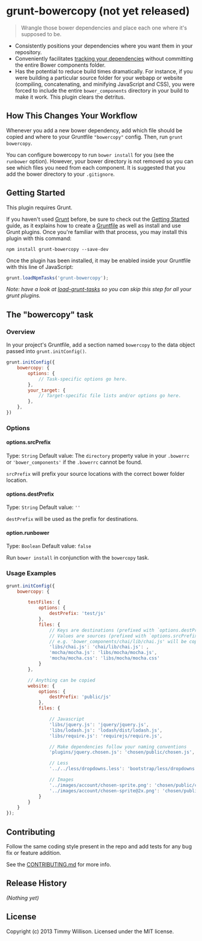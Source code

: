 # grunt-bowercopy (not yet released)

> Wrangle those bower dependencies and place each one where it's supposed to be.

- Consistently positions your dependencies where you want them in your repository.
- Conveniently facilitates [tracking your dependencies](http://addyosmani.com/blog/checking-in-front-end-dependencies/) without committing the entire Bower components folder.
- Has the potential to reduce build times dramatically. For instance, if you were building a particular source folder for your webapp or website (compiling, concatenating, and minifying JavaScript and CSS), you were forced to include the entire `bower_components` directory in your build to make it work. This plugin clears the detritus.

## How This Changes Your Workflow

Whenever you add a new bower dependency, add which file should be copied and where to your Gruntfile `"bowercopy"` config. Then, run `grunt bowercopy`.

You can configure bowercopy to run `bower install` for you (see the `runbower` option). However, your bower directory is not removed so you can see which files you need from each component.
It is suggested that you add the bower directory to your `.gitignore`.

## Getting Started
This plugin requires Grunt.

If you haven't used [Grunt](http://gruntjs.com/) before, be sure to check out the [Getting Started](http://gruntjs.com/getting-started) guide, as it explains how to create a [Gruntfile](http://gruntjs.com/sample-gruntfile) as well as install and use Grunt plugins. Once you're familiar with that process, you may install this plugin with this command:

```shell
npm install grunt-bowercopy --save-dev
```

Once the plugin has been installed, it may be enabled inside your Gruntfile with this line of JavaScript:

```js
grunt.loadNpmTasks('grunt-bowercopy');
```

*Note: have a look at [load-grunt-tasks](https://github.com/sindresorhus/load-grunt-tasks) so you can skip this step for all your grunt plugins.*

## The "bowercopy" task

### Overview
In your project's Gruntfile, add a section named `bowercopy` to the data object passed into `grunt.initConfig()`.

```js
grunt.initConfig({
	bowercopy: {
		options: {
			// Task-specific options go here.
		},
		your_target: {
			// Target-specific file lists and/or options go here.
		},
	},
})
```

### Options

#### options.srcPrefix
Type: `String`
Default value: The `directory` property value in your `.bowerrc` or `'bower_components'` if the `.bowerrc` cannot be found.

`srcPrefix` will prefix your source locations with the correct bower folder location.

#### options.destPrefix
Type: `String`
Default value: `''`

`destPrefix` will be used as the prefix for destinations.

#### option.runbower
Type: `Boolean`
Default value: `false`

Run `bower install` in conjunction with the `bowercopy` task.


### Usage Examples

```js
grunt.initConfig({
	bowercopy: {

		testFiles: {
			options: {
				destPrefix: 'test/js'
			},
			files: {
				// Keys are destinations (prefixed with `options.destPrefix`)
				// Values are sources (prefixed with `options.srcPrefix`); One source per destination
				// e.g. 'bower_components/chai/lib/chai.js' will be copied to 'test/js/libs/chai.js'
				'libs/chai.js': 'chai/lib/chai.js': ,
				'mocha/mocha.js': 'libs/mocha/mocha.js',
				'mocha/mocha.css': 'libs/mocha/mocha.css'
			}
		},

		// Anything can be copied
		website: {
			options: {
				destPrefix: 'public/js'
			},
			files: {

				// Javascript
				'libs/jquery.js': 'jquery/jquery.js',
				'libs/lodash.js': 'lodash/dist/lodash.js',
				'libs/require.js': 'requirejs/require.js',

				// Make dependencies follow your naming conventions
				'plugins/jquery.chosen.js': 'chosen/public/chosen.js',

				// Less
				'../../less/dropdowns.less': 'bootstrap/less/dropdowns.less',

				// Images
				'../images/account/chosen-sprite.png': 'chosen/public/chosen-sprite.png',
				'../images/account/chosen-sprite@2x.png': 'chosen/public/chosen-sprite@2x.png'
			}
		}
	}
});
```

## Contributing
Follow the same coding style present in the repo and add tests for any bug fix or feature addition.

See the [CONTRIBUTING.md](https://github.com/timmywil/grunt-bowercopy/blob/master/CONTRIBUTING.md) for more info.

## Release History
_(Nothing yet)_

## License
Copyright (c) 2013 Timmy Willison. Licensed under the MIT license.
